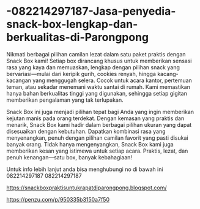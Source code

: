 # -082214297187-Jasa-penyedia-snack-box-lengkap-dan-berkualitas-di-Parongpong
Nikmati berbagai pilihan camilan lezat dalam satu paket praktis dengan Snack Box kami! Setiap box dirancang khusus untuk memberikan sensasi rasa yang kaya dan memuaskan, lengkap dengan pilihan snack yang bervariasi—mulai dari keripik gurih, cookies renyah, hingga kacang-kacangan yang menggugah selera. Cocok untuk acara kantor, pertemuan teman, atau sekadar menemani waktu santai di rumah. Kami memastikan hanya bahan berkualitas tinggi yang digunakan, sehingga setiap gigitan memberikan pengalaman yang tak terlupakan.

Snack Box ini juga menjadi pilihan tepat bagi Anda yang ingin memberikan kejutan manis pada orang terdekat. Dengan kemasan yang praktis dan menarik, Snack Box kami hadir dalam berbagai pilihan ukuran yang dapat disesuaikan dengan kebutuhan. Dapatkan kombinasi rasa yang menyenangkan, penuh dengan pilihan camilan favorit yang pasti disukai banyak orang. Tidak hanya mengenyangkan, Snack Box kami juga memberikan kesan yang istimewa untuk setiap acara. Praktis, lezat, dan penuh kenangan—satu box, banyak kebahagiaan!

Untuk info lebih lanjut anda bisa menghubungi no di bawah ini
082214297187
082214297187

https://snackboxpraktisuntukrapatdiparongpong.blogspot.com/

https://penzu.com/p/950335b3150a7f50
